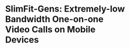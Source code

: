 # SlimFit-Gens: Extremely-low Bandwidth One-on-one Video Calls on Mobile Devices
<html>
    <head>
        <style>
            element.style {
                color: #8899a5;
                font-size: 12px;
            }
            p {
                margin-top: 0;
                margin-bottom: 1rem;
            }
            .col {
                flex-basis: 0;
                flex-grow: 1;
                max-width: 100%;
            }

            .text-center {
                text-align: center !important;
            }
            *, *::before, *::after {
                box-sizing: border-box;
            }
            @media (min-width: 576px)
                .container, .container-sm {
                    max-width: 540px;
            }
            .container {
                width: 100%;
                padding-right: 15px;
                padding-left: 15px;
                margin-right: auto;
                margin-left: auto;
            }
            div {
                display: block;
            }
            .row {
                display: flex;
                flex-wrap: wrap;
                margin-right: -15px;
                margin-left: -15px;
            }
            .col-1, .col-2, .col-3, .col-4, .col-5, .col-6, .col-7, .col-8, .col-9, .col-10, .col-11, .col-12, .col, .col-auto, .col-sm-1, .col-sm-2, .col-sm-3, .col-sm-4, .col-sm-5, .col-sm-6, .col-sm-7, .col-sm-8, .col-sm-9, .col-sm-10, .col-sm-11, .col-sm-12, .col-sm, .col-sm-auto, .col-md-1, .col-md-2, .col-md-3, .col-md-4, .col-md-5, .col-md-6, .col-md-7, .col-md-8, .col-md-9, .col-md-10, .col-md-11, .col-md-12, .col-md, .col-md-auto, .col-lg-1, .col-lg-2, .col-lg-3, .col-lg-4, .col-lg-5, .col-lg-6, .col-lg-7, .col-lg-8, .col-lg-9, .col-lg-10, .col-lg-11, .col-lg-12, .col-lg, .col-lg-auto, .col-xl-1, .col-xl-2, .col-xl-3, .col-xl-4, .col-xl-5, .col-xl-6, .col-xl-7, .col-xl-8, .col-xl-9, .col-xl-10, .col-xl-11, .col-xl-12, .col-xl, .col-xl-auto {
                position: relative;
                width: 100%;
                padding-right: 15px;
                padding-left: 15px;
            }
            .img-fluid {
                max-width: 100%;
                height: auto;
            }
            img {
                vertical-align: middle;
                border-style: none;
            }
            img[Attributes Style] {
                width: 45%;
            }
            .embed-responsive {
                position: relative;
                display: block;
                width: 100%;
                padding: 0;
                overflow: hidden;
            }
            @media screen and (max-width: 42em)
                .btn {
                    display: none;
                    width: 100%;
                    padding: 0.75rem;
                    font-size: 0.9rem;
            }
            @media screen and (max-width: 42em)
                .site-footer {
                    display: none;
                    font-size: 0.9rem;
            }
    
        </style>
    </head>
    
    
    <body>
        <!-- Real-time Interactive Reconstruction Demo -->
        <br>
        <section>
            <div class="container">
                <div class="row">
                    <div class="col-12 text-center">
                        <h3>Our Interactive Reconstruction Demo</h3>
                        <hr style="margin-top:0px">
                        <br>
                    </div>
                </div>
            </div> 
        </section>
        <section>
            <div class="container">
                <div class="row">
                    <div class="col text-center">
                        <video width="100%" playsinline controls autoplay loop="loop" preload muted>
                            <source src="https://github.com/growthin2023/VIDAR.github.io/releases/download/v0.0/third_view.mp4" type="video/mp4">
                        </video>
                    </div>
                </div>
            </div>
        </section>
    
        <br>
        <br>
    
        <!-- Comparison with Baseline -->
        <br>
        <section>
            <div class="container">
                <div class="row">
                    <div class="col-12 text-center">
                        <h3>Comparison with Baseline on Real-world Scenes</h3>
                        <hr style="margin-top:0px">
                        <br>
                    </div>
                </div>
            </div> 
        </section>
        <br>
    
        <section>
            <div class="container">
                <div class="row">
                    <div class="col text-center">
                        <video width="100%" playsinline controls autoplay loop="loop" preload muted>
                            <source src="https://github.com/growthin2023/VIDAR.github.io/releases/download/v0.0/Bench.mp4" type="video/mp4">
                        </video>
                    </div>
                    <div class="col text-center">
                        <video width="100%" playsinline controls autoplay loop="loop" preload muted>
                            <source src="https://github.com/growthin2023/VIDAR.github.io/releases/download/v0.0/Sofa.mp4" type="video/mp4">
                        </video>
                    </div>
                </div>
                <div class="row">
                    <div class="col text-center">
                        <p class="text-justify; text-center"> Bench </p>
                    </div>
                    <div class="col text-center">
                        <p class="text-justify; text-center"> Sofa </p>
                    </div>
                </div>
    
                <br>
    
                <div class="row">
                    <div class="col text-center">
                        <video width="100%" playsinline controls autoplay loop="loop" preload muted>
                            <source src="https://github.com/growthin2023/VIDAR.github.io/releases/download/v0.0/Corridor.mp4" type="video/mp4">
                        </video>
                    </div>
                    <div class="col text-center">
                        <video width="100%" playsinline controls autoplay loop="loop" preload muted>
                            <source src="https://github.com/growthin2023/VIDAR.github.io/releases/download/v0.0/Desk.mp4" type="video/mp4">
                        </video>
                    </div>
                </div>
                <div class="row">
                    <div class="col text-center">
                        <p class="text-justify; text-center"> Corridor </p>
                    </div>
                    <div class="col text-center">
                        <p class="text-justify; text-center"> Desk </p>
                    </div>
                </div>
            </div>
        </section>
    
        <br>
        <br>
    
        <!-- Data Transmission Analysis -->
        <br>
        <section>
            <div class="container">
                <div class="row">
                    <div class="col-12 text-center">
                        <h3>Data Transmission Analysis</h3>
                        <hr style="margin-top:0px">
                        <br>
                    </div>
                </div>
            </div> 
        </section>
        <section>
            <div class="container">
                <div class="row">
                    <div class="col text-center">
                        <img class="img-fluid" src="images/data_transmission_table.png" alt="Mobile3DScanner Teaser" width="100%">
                    </div>
                </div>
            </div>
        </section>
    
    
        <br>
        <br>
    
        <!-- Traditional Offline Scanning vs. Our Interactive Scanning -->
        <br>
        <section>
            <div class="container">
                <div class="row">
                    <div class="col-12 text-center">
                        <h3>Traditional Offline Scanning vs. Our Interactive Scanning</h3>
                        <hr style="margin-top:0px">
                        <br>
                    </div>
                </div>
            </div> 
        </section>
        <br>
        <section>
            <div class="container">
                <div class="row">
                    <div class="col-12 text-center">
                        <h3>Seminar Room</h3>
                    </div>
                </div>
                <div class="row">
                    <div class="col text-center">
                        <img class="img-fluid" src="images/conference_room/conferenceRoom_target.jpg" width="100%">
                    </div>
                    <div class="col text-center">
                        <img class="img-fluid" src="images/conference_room/p1_offline.PNG" width="100%">
                    </div>
                    <div class="col text-center">
                        <img class="img-fluid" src="images/conference_room/p2_offline.PNG" width="100%">
                    </div>
                </div>
                <div class="row">
                    <div class="col text-center">
                        <p class="text-justify; text-center"> Target Scene </p>
                    </div>
                    <div class="col text-center">
                        <p class="text-justify; text-center"> Offline mesh by p1 </p>
                    </div>
                    <div class="col text-center">
                        <p class="text-justify; text-center"> Offline mesh by p2 </p>
                    </div>
                </div>
    
                <br>
    
                <div class="row">
                    <div class="col text-center">
                        <img class="img-fluid" src="images/conference_room/expert.PNG" width="100%">
                    </div>
                    <div class="col text-center">
                        <img class="img-fluid" src="images/conference_room/p1_YOSO.PNG" width="100%">
                    </div>
                    <div class="col text-center">
                        <img class="img-fluid" src="images/conference_room/p2_YOSO.PNG" width="100%">
                    </div>
                </div>
                <div class="row">
                    <div class="col text-center">
                        <p class="text-justify; text-center"> GT mesh by expert </p>
                    </div>
                    <div class="col text-center">
                        <p class="text-justify; text-center"> Our mesh by p1 </p>
                    </div>
                    <div class="col text-center">
                        <p class="text-justify; text-center"> Our mesh by p2 </p>
                    </div>
                </div>
    
                <br>
                <br>
    
                <div class="row">
                    <div class="col-12 text-center">
                        <h3>Cafe</h3>
                    </div>
                </div>
                <div class="row">
                    <div class="col text-center">
                        <img class="img-fluid" src="images/cafe/cafe_target.jpg" width="100%">
                    </div>
                    <div class="col text-center">
                        <img class="img-fluid" src="images/cafe/p1_offline.PNG" width="100%">
                    </div>
                    <div class="col text-center">
                        <img class="img-fluid" src="images/cafe/p2_offline.PNG" width="100%">
                    </div>
                </div>
                <div class="row">
                    <div class="col text-center">
                        <p class="text-justify; text-center"> Target Scene </p>
                    </div>
                    <div class="col text-center">
                        <p class="text-justify; text-center"> Offline mesh by p1 </p>
                    </div>
                    <div class="col text-center">
                        <p class="text-justify; text-center"> Offline mesh by p2 </p>
                    </div>
                </div>
    
                <br>
    
                <div class="row">
                    <div class="col text-center">
                        <img class="img-fluid" src="images/cafe/expert.PNG" width="100%">
                    </div>
                    <div class="col text-center">
                        <img class="img-fluid" src="images/cafe/p1_YOSO.PNG" width="100%">
                    </div>
                    <div class="col text-center">
                        <img class="img-fluid" src="images/cafe/p2_YOSO.PNG" width="100%">
                    </div>
                </div>
                <div class="row">
                    <div class="col text-center">
                        <p class="text-justify; text-center"> GT mesh by expert </p>
                    </div>
                    <div class="col text-center">
                        <p class="text-justify; text-center"> Our mesh by p1 </p>
                    </div>
                    <div class="col text-center">
                        <p class="text-justify; text-center"> Our mesh by p2 </p>
                    </div>
                </div>
            </div>
        </section>
    
    </body>

</html>
